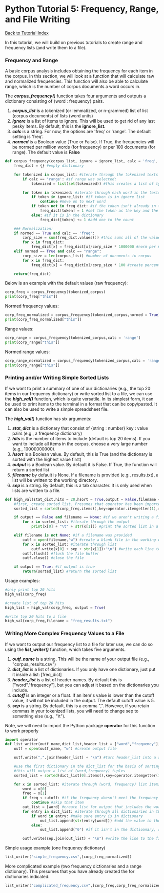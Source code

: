# Python Tutorial 5: Frequency, Range, and File Writing
[Back to Tutorial Index](py_index.md)

In this tutorial, we will build on previous tutorials to create range and frequency lists (and write them to a file).

### Frequency and Range

A basic corpus analysis includes obtaining the frequency for each item in the corpus. In this section, we will look at a function that will calculate raw and normalized frequencies. This function will also be able to calculate range, which is the number of corpus documents a word occurs in.

The **_corpus_frequency()_** function takes four arguments and outputs a dictionary consisting of {word : frequency} pairs.
1. **_corpus_list_** is a tokenized (or lemmatized, or n-grammed) list of list (corpus documents) of lists (word units)
2. **_ignore_** is a list of items to ignore. This will be used to get rid of any last pesky items. By default, this is the **ignore_list**.
3. **_calc_** is a string. For now, the options are 'freq' or 'range'. The default setting is 'freq'.
4. **_normed_** is a Boolean value (True or False). If True, the frequencies will be normed per million words (for frequency) or per 100 documents (for range). The default value is **False**

```python
def corpus_frequency(corpus_list, ignore = ignore_list, calc = 'freq', normed = False): #options for calc are 'freq' or 'range'
	freq_dict = {} #empty dictionary

	for tokenized in corpus_list: #iterate through the tokenized texts
		if calc == 'range': #if range was selected:
			tokenized = list(set(tokenized)) #this creates a list of types (unique words)

		for token in tokenized: #iterate through each word in the texts
			if token in ignore_list: #if token is in ignore list
				continue #move on to next word
			if token not in freq_dict: #if the token isn't already in the dictionary:
				freq_dict[token] = 1 #set the token as the key and the value as 1
			else: #if it is in the dictionary
				freq_dict[token] += 1 #add one to the count

	### Normalization:
	if normed == True and calc == 'freq':
		corp_size = sum(freq_dict.values()) #this sums all of the values in the dictionary
		for x in freq_dict:
			freq_dict[x] = freq_dict[x]/corp_size * 1000000 #norm per million words
	elif normed == True and calc == "range":
		corp_size = len(corpus_list) #number of documents in corpus
		for x in freq_dict:
			freq_dict[x] = freq_dict[x]/corp_size * 100 #create percentage (norm by 100)

	return(freq_dict)
```

Below is an example with the default values (raw frequency):

```python
corp_freq = corpus_frequency(tokenized_corpus)
print(corp_freq["this"])
```
Normed frequency values:

```python
corp_freq_normalized = corpus_frequency(tokenized_corpus,normed = True)
print(corp_freq_normalized["this"])
```

Range values:
```python
corp_range = corpus_frequency(tokenized_corpus,calc = 'range')
print(corp_range["this"])
```
Normed range values:
```python
corp_range_normalized = corpus_frequency(tokenized_corpus,calc = 'range',normed = True)
print(corp_range["this"])
```
### Printing and/or Writing Simple Sorted Lists
If we want to print a summary of one of our dictionaries (e.g., the top 20 items in our frequency dictionary) or write sorted list to a file, we can use the **_high_val()_** function, which is quite versatile. In its simplest form, it can be used to print items to the terminal in a format that can be copy/pasted. It can also be used to write a simple spreadsheet file.

The **_high_val()_** function has six arguments:
1. **_stat_dict_** is a dictionary that consist of {string : number} key : value pairs (e.g., a frequency dictionary)
2. **_hits_** is the number of items to include (default is top 20 items). If you want to include all items in the corpus, choose a very large number (e.g., 10000000000).
3. **_hsort_** is a Boolean value. By default, this is True (and the dictionary is sorted with the highest value first)
4. **_output_** is a Boolean value. By default it is False. If True, the function will return a sorted list
5. **_filename_** by default is None. If a filename is provided (e.g., results.txt), a list will be written to the working directory.
6. **_sep_** is a string. By default, this is a tab character. It is only used when lists are written to a file.

```python
def high_val(stat_dict,hits = 20,hsort = True,output = False,filename = None, sep = "\t"):
	#first, create sorted list. Presumes that operator has been imported
	sorted_list = sorted(corp_freq.items(),key=operator.itemgetter(1),reverse = hsort)[:hits]

	if output == False and filename == None: #if we aren't writing a file or returning a list
		for x in sorted_list: #iterate through the output
			print(x[0] + "\t" + str(x[1])) #print the sorted list in a nice format

	elif filename is not None: #if a filename was provided
		outf = open(filename,"w") #create a blank file in the working directory using the filename
		for x in sorted_list: #iterate through list
			outf.write(x[0] + sep + str(x[1])+"\n") #write each line to a file using the separator
		outf.flush() #flush the file buffer
		outf.close() #close the file

	if output == True: #if output is true
		return(sorted_list) #return the sorted list

```
Usage examples:
```python
#only print top 20 hits
high_val(corp_freq)

#create list of top 20 hits
high_list = high_val(corp_freq, output = True)

#write top 20 hits to a file
high_val(corp_freq,filename = "freq_results.txt")
```

### Writing More Complex Frequency Values to a File
If we want to output our frequency list to a file for later use, we can do so using the **_list_writer()_** function, which takes five arguments.
1. **_outf_name_** is a string. This will be the name of your output file (e.g., "corpus_results.csv")
2. **_dict_list_** is a list of dictionaries. If you only have one dictionary, just put it inside a list: [freq_dict]
3. **_header_list_** is a list of header names. By default this is ["word","frequency"], but you can adjust it based on the dictionaries you include.
4. **_cutoff_** is an integer or a float. If an item's value is lower than the cutoff value, it will not be included in the output. The default cutoff value is 5.
5. **_sep_** is a string. By default, this is a comma ",". However, if you retain commas in your tokenized lists, you will need to change sep to something else (e.g., "\t").

Note, we will need to import the Python package **operator** for this function to work properly
```python
import operator
def list_writer(outf_name,dict_list,header_list = ["word","frequency"],cutoff = 5, sep = ","):
	outf = open(outf_name, "w") #create output file

	outf.write(",".join(header_list) + "\n") #turn header_list into a string, then write the header

	#use the first dictionary in the dict_list for the basis of sorting
	#this will output a list of (word,frequency) tuples
	sorted_list = sorted(dict_list[0].items(),key=operator.itemgetter(1),reverse = True)

	for x in sorted_list: #iterate through (word, frequency) list items
		word = x[0]
		freq = x[1]
		if freq < cutoff: #if the frequency doesn't meet the frequency cutoff
			continue #skip that item
		out_list = [word] #create list for output that includes the word
		for entry in dict_list: #iterate through all dictionaries in the dict_list (there may only be one)
			if word in entry: #make sure entry is in dictionary
				out_list.append(str(entry[word])) #add the value to the list. Note, we convert the value to a string using str()
			else:
				out_list.append("0") #if it isn't in the dictioanary, set it to "0"

		outf.write(sep.join(out_list) + "\n") #write the line to the file
```
Simple usage example (one frequency dictionary)
```python
list_writer("simple_frequency.csv",[corp_freq_normalized])


```

More complicated example (two frequency dictionaries and a range dictionary). This presumes that you have already created the for dictionaries indicated.

```python
list_writer("complicated_frequency.csv",[corp_freq,corp_freq_normalized,rcorp_range,corp_range_normalized],["word","frequency","normed_frequency","range","normed_range"])


```

